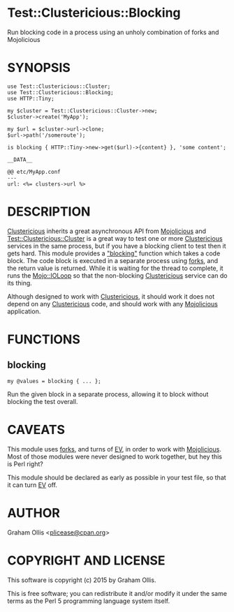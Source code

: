 # Test::Clustericious::Blocking

Run blocking code in a process using an unholy combination of forks and Mojolicious

# SYNOPSIS

    use Test::Clustericious::Cluster;
    use Test::Clustericious::Blocking;
    use HTTP::Tiny;
    
    my $cluster = Test::Clustericious::Cluster->new;
    $cluster->create('MyApp');
    
    my $url = $cluster->url->clone;
    $url->path('/someroute');
    
    is blocking { HTTP::Tiny->new->get($url)->{content} }, 'some content';
    
    __DATA__
    
    @@ etc/MyApp.conf
    ---
    url: <%= clusters->url %>

# DESCRIPTION

[Clustericious](https://metacpan.org/pod/Clustericious) inherits a great asynchronous API from [Mojolicious](https://metacpan.org/pod/Mojolicious) and 
[Test::Clustericious::Cluster](https://metacpan.org/pod/Test::Clustericious::Cluster) is a great way to test one or more [Clustericious](https://metacpan.org/pod/Clustericious)
services in the same process, but if you have a blocking client to test then
it gets hard.  This module provides a ["blocking"](#blocking) function which takes a code
block.  The code block is executed in a separate process using [forks](https://metacpan.org/pod/forks), and the
return value is returned.  While it is waiting for the thread to complete, it
runs the [Mojo::IOLoop](https://metacpan.org/pod/Mojo::IOLoop) so that the non-blocking [Clustericious](https://metacpan.org/pod/Clustericious) service can
do its thing.

Although designed to work with [Clustericious](https://metacpan.org/pod/Clustericious), it should work it does not 
depend on any [Clustericious](https://metacpan.org/pod/Clustericious) code, and should work with any [Mojolicious](https://metacpan.org/pod/Mojolicious)
application.

# FUNCTIONS

## blocking

    my @values = blocking { ... };

Run the given block in a separate process, allowing it to block without blocking
the test overall.

# CAVEATS

This module uses [forks](https://metacpan.org/pod/forks), and turns of [EV](https://metacpan.org/pod/EV), in order to work with [Mojolicious](https://metacpan.org/pod/Mojolicious).
Most of those modules were never designed to work together, but hey this is Perl right?

This module should be declared as early as possible in your test file, so that it can
turn [EV](https://metacpan.org/pod/EV) off.

# AUTHOR

Graham Ollis &lt;plicease@cpan.org>

# COPYRIGHT AND LICENSE

This software is copyright (c) 2015 by Graham Ollis.

This is free software; you can redistribute it and/or modify it under
the same terms as the Perl 5 programming language system itself.
